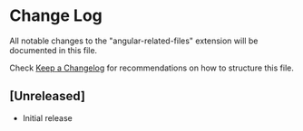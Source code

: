 # Change Log

All notable changes to the "angular-related-files" extension will be documented in this file.

Check [Keep a Changelog](http://keepachangelog.com/) for recommendations on how to structure this file.

## [Unreleased]

- Initial release
